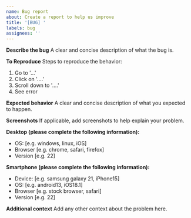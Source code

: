 ```yaml
---
name: Bug report
about: Create a report to help us improve
title: '[BUG] '
labels: bug
assignees: ''
---
```


**Describe the bug**
A clear and concise description of what the bug is.

**To Reproduce**
Steps to reproduce the behavior:

1. Go to '...'
2. Click on '....'
3. Scroll down to '....'
4. See error

**Expected behavior**
A clear and concise description of what you expected to happen.

**Screenshots**
If applicable, add screenshots to help explain your problem.

**Desktop (please complete the following information):**

- OS: [e.g. windows, linux, iOS]
- Browser [e.g. chrome, safari, firefox]
- Version [e.g. 22]

**Smartphone (please complete the following information):**

- Device: [e.g. samsung galaxy 21, iPhone15]
- OS: [e.g. android13, iOS18.1]
- Browser [e.g. stock browser, safari]
- Version [e.g. 22]

**Additional context**
Add any other context about the problem here.
